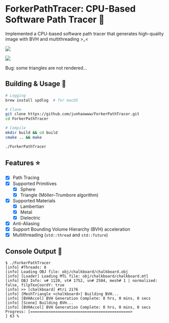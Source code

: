 # ForkerPathTracer: CPU-Based Software Path Tracer 🐰

Implemented a CPU-based software path tracer that generates high-quality image with BVH and multithreading >_<

![](https://raw.githubusercontent.com/junhaowww/StorageBaseWithoutCatNotice/main/ForkerPathTracerPic/ForkerPathTracer_Header_1.jpg)

![](https://raw.githubusercontent.com/junhaowww/StorageBaseWithoutCatNotice/main/ForkerPathTracerPic/ForkerPathTracer_Header_2.jpg)

Bug: some triangles are not rendered...

## Building & Usage 🔨

```sh
# Logging
brew install spdlog  # for macOS

# Clone
git clone https://github.com/junhaowww/ForkerPathTracer.git
cd ForkerPathTracer

# Compile
mkdir build && cd build
cmake .. && make

./ForkerPathTracer
```

## Features ⭐

- [x] Path Tracing
- [x] Supported Primitives
    - [x] Sphere
    - [x] Triangle (Möller–Trumbore algorithm)
- [x] Supported Materials
    - [x] Lambertian
    - [x] Metal
    - [x] Dielectric
- [x] Anti-Aliasing
- [x] Support Bounding Volume Hierarchy (BVH) acceleration
- [x] Multithreading (`std::thread` and `std::future`)

## Console Output 📜

```console
$ ./ForkerPathTracer
[info] #Threads: 8
[info] Loading OBJ file: obj/chalkboard/chalkboard.obj
[info] [Loader] Loading MTL file: obj/chalkboard/chalkboard.mtl
[info] OBJ Info: v# 1120, vt# 1752, vn# 2504, mesh# 1 | normalized: false, filpTexCoordY: true
[info] >> [chalkboard] #tri 2176
[info] [MeshTriangle <chalkboard>] Building BVH...
[info] [BVHAccel] BVH Generation Complete: 0 hrs, 0 mins, 0 secs
[info] [Scene] Building BVH...
[info] [BVHAccel] BVH Generation Complete: 0 hrs, 0 mins, 0 secs
Progress: [============================================>                         ] 63 %
```


